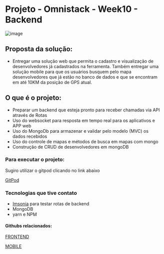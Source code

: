 # Projeto - Omnistack - Week10 - Backend
![image](https://user-images.githubusercontent.com/19207320/75401023-ab1d5900-58df-11ea-8cc4-bb3771d380b1.png)

## Proposta da solução: 
- Entregar uma solução web que permita o cadastro e visualização de desenvolvedores já cadastrados na ferramenta. Também entregar uma solução mobile para que os usuários busquem pelo mapa desenvolvedores que já estão no banco de dados e que se encontram em até 10KM da posição de GPS atual.

## O que é o projeto:  
- Preparar um backend que esteja pronto para receber chamadas via API através de Rotas
- Uso do websocket para resposta em tempo real para os aplicativos e APP web 
- Uso do MongoDb para armazenar e validar pelo modelo (MVC) os dados recebidos 
- Uso do controle de mapas e métodos de busca em mapas com mongo 
- Construção de CRUD de desenvolvedores em mongoDB


### Para executar o projeto: 
Sugiro utilizar o gitpod clicando no link abaixo
    
[GitPod](https://gitpod.io/#https://github.com/brunotdantas/Week10-omnistack-backend/)

### Tecnologias que tive contato 
- [Imsonia](https://insomnia.rest/) para testar rotas de backend
- MongoDB
- yarn e NPM

#### Githubs relacionados: 
[FRONTEND](https://github.com/brunotdantas/Week10-omnistack-frontend)

[MOBILE](https://github.com/brunotdantas/Week10-omnistack-mobile/)


